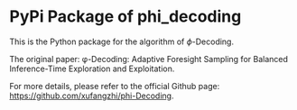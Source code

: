 # PyPi Package of phi_decoding

This is the Python package for the algorithm of $\phi$-Decoding.

The original paper: φ-Decoding: Adaptive Foresight Sampling for Balanced Inference-Time Exploration and Exploitation.

For more details, please refer to the official Github page: https://github.com/xufangzhi/phi-Decoding.